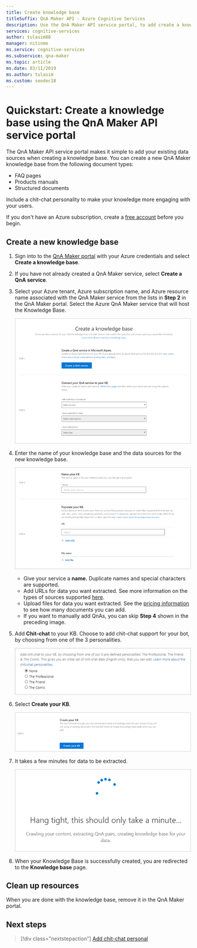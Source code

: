```yaml
---
title: Create knowledge base
titleSuffix: QnA Maker API - Azure Cognitive Services
description: Use the QnA Maker API service portal, to add create a knowledge base with chit-chat. This makes your app engaging. Add a pre-populated set of the top chit-chat into your KB as a starting point for your bot's chit-chat and save you the time and cost of writing them from scratch.     
services: cognitive-services
author: tulasim88
manager: nitinme
ms.service: cognitive-services
ms.subservice: qna-maker
ms.topic: article
ms.date: 03/11/2019
ms.author: tulasim
ms.custom: seodec18
---
```


# Quickstart: Create a knowledge base using the QnA Maker API service portal

The QnA Maker API service portal makes it simple to add your existing data sources when creating a knowledge base. You can create a new QnA Maker knowledge base from the following document types:

<!-- added for scanability -->
* FAQ pages
* Products manuals
* Structured documents

Include a chit-chat personality to make your knowledge more engaging with your users.

If you don't have an Azure subscription, create a [free account](https://azure.microsoft.com/free/?WT.mc_id=A261C142F) before you begin. 

## Create a new knowledge base

1. Sign into to the [QnA Maker portal](https://qnamaker.ai) with your Azure credentials and select **Create a knowledge base**.

1. If you have not already created a QnA Maker service, select **Create a QnA service**. 

1. Select your Azure tenant, Azure subscription name, and Azure resource name associated with the QnA Maker service from the lists in **Step 2** in the QnA Maker portal. Select the Azure QnA Maker service that will host the Knowledge Base.

    ![Setup QnA service](../media/qnamaker-how-to-create-kb/setup-qna-resource.png)

1. Enter the name of your knowledge base and the data sources for the new knowledge base.

    ![Set data sources](../media/qnamaker-how-to-create-kb/set-data-sources.png)

    - Give your service a **name.** Duplicate names and special characters are supported.
    - Add URLs for data you want extracted. See more information on the types of sources supported [here](../Concepts/data-sources-supported.md).
    - Upload files for data you want extracted. See the [pricing information](https://aka.ms/qnamaker-pricing) to see how many documents you can add.
    - If you want to manually add QnAs, you can skip **Step 4** shown in the preceding image.

1. Add **Chit-chat** to your KB. Choose to add chit-chat support for your bot, by choosing from one of the 3  personalities. 

    ![Add chit-chat to KB](../media/qnamaker-how-to-create-kb/create-kb-chit-chat.png)

1. Select **Create your KB**.

    ![Create KB](../media/qnamaker-how-to-create-kb/create-kb.png)

1. It takes a few minutes for data to be extracted.

    ![Extraction](../media/qnamaker-how-to-create-kb/hang-tight-extraction.png)

1. When your Knowledge Base is successfully created, you are redirected to the **Knowledge base** page.

## Clean up resources

When you are done with the knowledge base, remove it in the QnA Maker portal.

## Next steps

> [!div class="nextstepaction"]
> [Add chit-chat personal](./chit-chat-knowledge-base.md)
